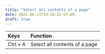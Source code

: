 ```yaml
---
title: "Select all contents of a page"
date: 2021-06-21T14:18:22-07:00
draft: true
---
```


| Keys                                      | Function                                               |
|:------------------------------------------|:-------------------------------------------------------|
| Ctrl + A                                  | Select all contents of a page                          |


